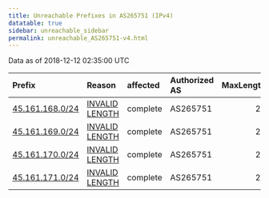 ```yaml
---
title: Unreachable Prefixes in AS265751 (IPv4)
datatable: true
sidebar: unreachable_sidebar
permalink: unreachable_AS265751-v4.html
---
```


Data as of 2018-12-12 02:35:00 UTC


<div class="datatable-begin"></div>

| Prefix                                                   | Reason                                                                                                     | affected   | Authorized AS   |   MaxLength | Anchor                                         |   unreachable /24s |
|:---------------------------------------------------------|:-----------------------------------------------------------------------------------------------------------|:-----------|:----------------|------------:|:-----------------------------------------------|-------------------:|
| [45.161.168.0/24](https://stat.ripe.net/45.161.168.0/24) | [INVALID LENGTH](https://rpki-validator.ripe.net/announcement-preview?asn=AS265751&prefix=45.161.168.0/24) | complete   | AS265751        |          22 | [LACNIC](unreachable_LACNIC_RPKI_Root-v4.html) |                  1 |
| [45.161.169.0/24](https://stat.ripe.net/45.161.169.0/24) | [INVALID LENGTH](https://rpki-validator.ripe.net/announcement-preview?asn=AS265751&prefix=45.161.169.0/24) | complete   | AS265751        |          22 | [LACNIC](unreachable_LACNIC_RPKI_Root-v4.html) |                  1 |
| [45.161.170.0/24](https://stat.ripe.net/45.161.170.0/24) | [INVALID LENGTH](https://rpki-validator.ripe.net/announcement-preview?asn=AS265751&prefix=45.161.170.0/24) | complete   | AS265751        |          22 | [LACNIC](unreachable_LACNIC_RPKI_Root-v4.html) |                  1 |
| [45.161.171.0/24](https://stat.ripe.net/45.161.171.0/24) | [INVALID LENGTH](https://rpki-validator.ripe.net/announcement-preview?asn=AS265751&prefix=45.161.171.0/24) | complete   | AS265751        |          22 | [LACNIC](unreachable_LACNIC_RPKI_Root-v4.html) |                  1 |

<div class="datatable-end"></div>